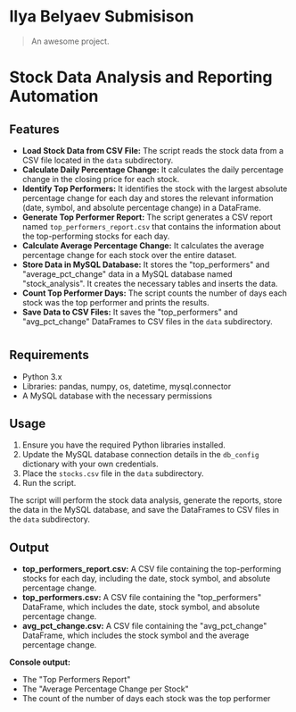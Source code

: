 # Ilya Belyaev Submisison

> An awesome project.

# Stock Data Analysis and Reporting Automation

## Features

- **Load Stock Data from CSV File:**
  The script reads the stock data from a CSV file located in the `data` subdirectory.
- **Calculate Daily Percentage Change:**
  It calculates the daily percentage change in the closing price for each stock.
- **Identify Top Performers:**
  It identifies the stock with the largest absolute percentage change for each day and stores the relevant information (date, symbol, and absolute percentage change) in a DataFrame.
- **Generate Top Performer Report:**
  The script generates a CSV report named `top_performers_report.csv` that contains the information about the top-performing stocks for each day.
- **Calculate Average Percentage Change:**
  It calculates the average percentage change for each stock over the entire dataset.
- **Store Data in MySQL Database:**
  It stores the "top_performers" and "average_pct_change" data in a MySQL database named "stock_analysis". It creates the necessary tables and inserts the data.
- **Count Top Performer Days:**
  The script counts the number of days each stock was the top performer and prints the results.
- **Save Data to CSV Files:**
  It saves the "top_performers" and "avg_pct_change" DataFrames to CSV files in the `data` subdirectory.

#

## Requirements

- Python 3.x
- Libraries: pandas, numpy, os, datetime, mysql.connector
- A MySQL database with the necessary permissions

## Usage

1. Ensure you have the required Python libraries installed.
2. Update the MySQL database connection details in the `db_config` dictionary with your own credentials.
3. Place the `stocks.csv` file in the `data` subdirectory.
4. Run the script.

The script will perform the stock data analysis, generate the reports, store the data in the MySQL database, and save the DataFrames to CSV files in the `data` subdirectory.

## Output

- **top_performers_report.csv:** A CSV file containing the top-performing stocks for each day, including the date, stock symbol, and absolute percentage change.
- **top_performers.csv:** A CSV file containing the "top_performers" DataFrame, which includes the date, stock symbol, and absolute percentage change.
- **avg_pct_change.csv:** A CSV file containing the "avg_pct_change" DataFrame, which includes the stock symbol and the average percentage change.

**Console output:**

- The "Top Performers Report"
- The "Average Percentage Change per Stock"
- The count of the number of days each stock was the top performer
